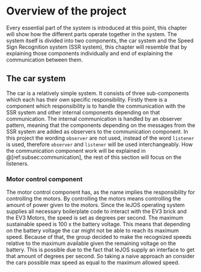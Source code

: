 # Overview of the project
Every essential part of the system is introduced at this point, this chapter will show how the different parts operate together in the system. The system itself is divided into two components, the car system and the Speed Sign Recognition system (SSR system), this chapter will resemble that by explaining those components individually and end of explaining the communication between them.

## The car system
The car is a relatively simple system. It consists of three sub-components which each has their own specific responsibility.  Firstly there is a component which responsibility is to handle the communication with the SSR system and other internal components depending on that communication. The internal communication is handled by an observer pattern, meaning that the components depending on the messages from the SSR system are added as observers to the communication component. In this project the wording `observer` are not used, instead of the word `listener` is used, therefore `observer` and `listener` will be used interchangeably. How the communication component work will be explained in @[ref:subsec:communication], the rest of this section will focus on the listeners.

### Motor control component
The motor control component has, as the name implies the responsibility for controlling the motors. By controlling the motors means controlling the amount of power given to the motors. Since the leJOS operating system supplies all necessary boilerplate code to interact with the EV3 brick and the EV3 Motors, the speed is set as degrees per second. The maximum sustainable speed is 100 x the battery voltage. This means that depending on the battery voltage the car might not be able to reach its maximum speed. Because of that, the group decided to make the recognized speeds relative to the maximum available given the remaining voltage on the battery. This is possible due to the fact that leJOS supply an interface to get that amount of degrees per second. So taking a naive approach an consider the cars possible max speed as equal to the maximum allowed speed. 